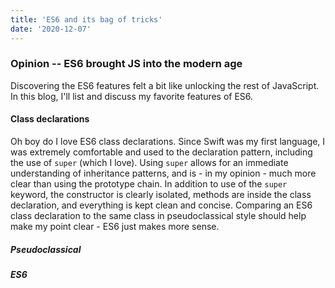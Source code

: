 ```yaml
---
title: 'ES6 and its bag of tricks'
date: '2020-12-07'
---
```

### Opinion -- ES6 brought JS into the modern age
Discovering the ES6 features felt a bit like unlocking the rest of JavaScript. In this blog, I'll list and discuss my favorite features of ES6.

#### Class declarations
Oh boy do I love ES6 class declarations. Since Swift was my first language, I was extremely comfortable and used to the declaration pattern, including the use of `super` (which I love). Using `super` allows for an immediate understanding of inheritance patterns, and is - in my opinion - much more clear than using the prototype chain. 
In addition to use of the `super` keyword, the constructor is clearly isolated, methods are inside the class declaration, and everything is kept clean and concise.
Comparing an ES6 class declaration to the same class in pseudoclassical style should help make my point clear - ES6 just makes more sense.
##### Pseudoclassical
<script async src="//jsfiddle.net/jlasley/L71s4qpu/1/embed/js/"></script>
##### ES6
<script async src="//jsfiddle.net/jlasley/L71s4qpu/16/embed/js/"></script>